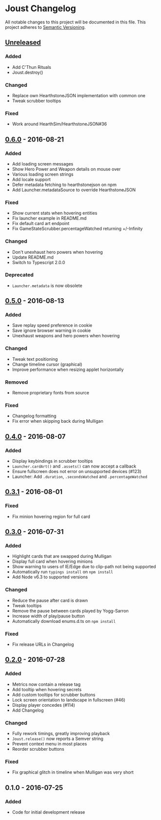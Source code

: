 # Joust Changelog
All notable changes to this project will be documented in this file.
This project adheres to [Semantic Versioning](http://semver.org/).

## [Unreleased]
### Added
- Add C'Thun Rituals
- Joust.destroy()

### Changed
- Replace own HearthstoneJSON implementation with common one
- Tweak scrubber tooltips

### Fixed
- Work around HearthSim/HearthstoneJSON#36

## [0.6.0] - 2016-08-21
### Added
- Add loading screen messages
- Show Hero Power and Weapon details on mouse over
- Various loading screen strings
- Add locale support
- Defer metadata fetching to hearthstonejson on npm
- Add Launcher.metadataSource to override HearthstoneJSON

### Fixed
- Show current stats when hovering entities
- Fix launcher example in README.md
- Fix default card art endpoint
- Fix GameStateScrubber.percentageWatched returning +/-Infinity

### Changed
- Don't unexhaust hero powers when hovering
- Update README.md
- Switch to Typescript 2.0.0

### Deprecated
- `Launcher.metadata` is now obsolete

## [0.5.0] - 2016-08-13
### Added
- Save replay speed preference in cookie
- Save ignore browser warning in cookie
- Unexhaust weapons and hero powers when hovering

### Changed
- Tweak text positioning
- Change timeline cursor (graphical)
- Improve performance when resizing applet horizontally

### Removed
- Remove proprietary fonts from source

### Fixed
- Changelog formatting
- Fix error when skipping back during Mulligan

## [0.4.0] - 2016-08-07
### Added
- Display keybindings in scrubber tooltips
- `Launcher.cardArt()` and `.assets()` can now accept a callback
- Ensure fullscreen does not error on unsupported devices (#123)
- Launcher: Add `.duration`, `.secondsWatched` and `.percentageWatched`

## [0.3.1] - 2016-08-01
### Fixed
- Fix minion hovering region for full card

## [0.3.0] - 2016-07-31
### Added
- Highlight cards that are swapped during Mulligan
- Display full card when hovering minions
- Show warning to users of IE/Edge due to clip-path not being supported
- Automatically run `typings install` on `npm install`
- Add Node v6.3 to supported versions

### Changed
- Reduce the pause after card is drawn
- Tweak tooltips
- Remove the pause between cards played by Yogg-Sarron
- Increase width of play/pause button
- Automatically download enums.d.ts on `npm install`

### Fixed
- Fix release URLs in Changelog

## [0.2.0] - 2016-07-28
### Added
- Metrics now contain a release tag
- Add tooltip when hovering secrets
- Add custom tooltips for scrubber buttons
- Lock screen orientation to landscape in fullscreen (#46)
- Display player concedes (#114)
- Add Changelog

### Changed
- Fully rework timings, greatly improving playback
- `Joust.release()` now reports a Semver string
- Prevent context menu in most places
- Reorder scrubber buttons

### Fixed
- Fix graphical glitch in timeline when Mulligan was very short

## 0.1.0 - 2016-07-25
### Added
- Code for initial development release

[Unreleased]: https://github.com/HearthSim/joust/compare/0.6.0...HEAD
[0.2.0]: https://github.com/HearthSim/joust/compare/0.1.0...0.2.0
[0.3.0]: https://github.com/HearthSim/joust/compare/0.2.0...0.3.0
[0.3.1]: https://github.com/HearthSim/joust/compare/0.3.0...0.3.1
[0.4.0]: https://github.com/HearthSim/joust/compare/0.3.1...0.4.0
[0.5.0]: https://github.com/HearthSim/joust/compare/0.4.0...0.5.0
[0.6.0]: https://github.com/HearthSim/joust/compare/0.5.0...0.6.0
